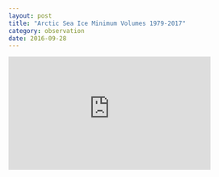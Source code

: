 ```yaml
---
layout: post
title: "Arctic Sea Ice Minimum Volumes 1979-2017"
category: observation
date: 2016-09-28
---
```


<iframe width="400" height="225" src="https://www.youtube.com/embed/Xh3oakgxZ9w" frameborder="0" allowfullscreen></iframe>
